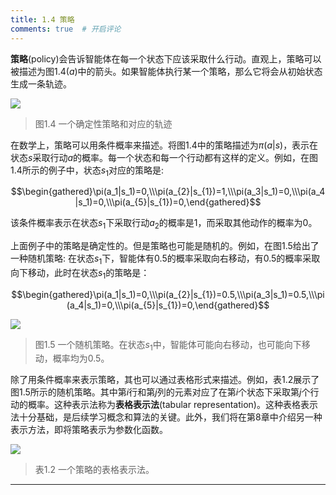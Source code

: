 ```yaml
---
title: 1.4 策略
comments: true  # 开启评论
---
```

**策略**(policy)会告诉智能体在每一个状态下应该采取什么行动。直观上，策略可以被描述为图$1.4(a)$中的箭头。如果智能体执行某一个策略，那么它将会从初始状态生成一条轨迹。

 ![](../img/01/4.png)
 > 图1.4 一个确定性策略和对应的轨迹

在数学上，策略可以用条件概率来描述。将图$1.4$中的策略描述为$\pi(a|s)$，表示在状态$s$采取行动$a$的概率。每一个状态和每一个行动都有这样的定义。例如，在图$1.4$所示的例子中，状态$s_1$对应的策略是:

$$\begin{gathered}\pi(a_1|s_1)=0,\\\pi(a_{2}|s_{1})=1,\\\pi(a_3|s_1)=0,\\\pi(a_4|s_1)=0,\\\pi(a_{5}|s_{1})=0,\end{gathered}$$

该条件概率表示在状态$s_1$下采取行动$a_2$的概率是$1$，而采取其他动作的概率为$0$。

上面例子中的策略是确定性的。但是策略也可能是随机的。例如，在图$1.5$给出了一种随机策略: 在状态$s_1$下，智能体有0.5的概率采取向右移动，有0.5的概率采取向下移动，此时在状态$s_1$的策略是：

$$\begin{gathered}\pi(a_1|s_1)=0,\\\pi(a_{2}|s_{1})=0.5,\\\pi(a_3|s_1)=0.5,\\\pi(a_4|s_1)=0,\\\pi(a_{5}|s_{1})=0,\end{gathered}$$

 ![](../img/01/5.png)
 > 图1.5 一个随机策略。在状态$s_1$中，智能体可能向右移动，也可能向下移动，概率均为$0.5$。

除了用条件概率来表示策略，其也可以通过表格形式来描述。例如，表$1.2$展示了图$1.5$所示的随机策略。其中第$i$行和第$j$列的元素对应了在第$i$个状态下采取第$j$个行动的概率。这种表示法称为**表格表示法**(tabular representation)。这种表格表示法十分基础，是后续学习概念和算法的关键。此外，我们将在第8章中介绍另一种表示方法，即将策略表示为参数化函数。

 ![](../img/01/6.png)
 > 表1.2 一个策略的表格表示法。
 ---